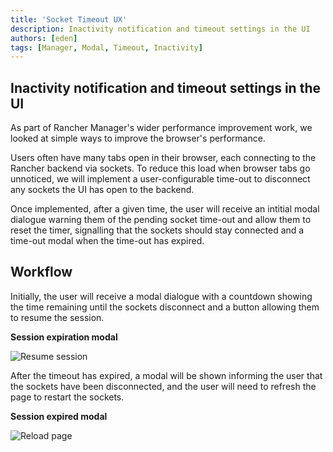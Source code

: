 ```yaml
---
title: 'Socket Timeout UX'
description: Inactivity notification and timeout settings in the UI
authors: [eden]
tags: [Manager, Modal, Timeout, Inactivity]
---
```

## Inactivity notification and timeout settings in the UI

As part of Rancher Manager's wider performance improvement work, we looked at simple ways to improve the browser's performance.

Users often have many tabs open in their browser, each connecting to the Rancher backend via sockets. To reduce this load when browser tabs go unnoticed, we will implement a user-configurable time-out to disconnect any sockets the UI has open to the backend. 

Once implemented, after a given time, the user will receive an intitial modal dialogue warning them of the pending socket time-out and allow them to reset the timer, signalling that the sockets should stay connected and a time-out modal when the time-out has expired.

## Workflow


Initially, the user will receive a modal dialogue with a countdown showing the time remaining until the sockets disconnect and a button allowing them to resume the session.

**Session expiration modal**

![Resume session](https://user-images.githubusercontent.com/120640736/224100284-79b6e0b4-3dd7-43dd-a4e3-b549f2f4c159.png)

After the timeout has expired, a modal will be shown informing the user that the sockets have been disconnected, and the user will need to refresh the page to restart the sockets.


**Session expired modal**

![Reload page](https://user-images.githubusercontent.com/120640736/224100461-60b68a5b-8161-4fd4-8073-93bcf01e890b.png)
